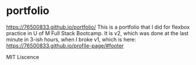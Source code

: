 # portfolio
https://76500833.github.io/portfolio/
This is a portfolio that I did for flexbox practice in U of M Full Stack Bootcamp. It is v2, which was done at the last minute in 3-ish hours, when I broke v1, which is here: https://76500833.github.io/profile-page/#footer


MIT Liscence

